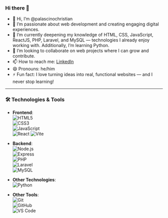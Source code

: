 ### Hi there 👋

- 👋 Hi, I’m @palascinochristian  
- 👀 I’m passionate about web development and creating engaging digital experiences.  
- 🌱 I’m currently deepening my knowledge of HTML, CSS, JavaScript, ReactJS, PHP, Laravel, and MySQL — technologies I already enjoy working with. Additionally, I’m learning Python.  
- 💞️ I’m looking to collaborate on web projects where I can grow and contribute.  
- 📫 How to reach me: [LinkedIn](https://www.linkedin.com/in/christian-palascino-57191329a)  
- 😄 Pronouns: he/him  
- ⚡ Fun fact: I love turning ideas into real, functional websites — and I never stop learning!

---

### 🛠 Technologies & Tools

- **Frontend**:  
  ![HTML5](https://img.shields.io/badge/-HTML5-E34F26?style=flat&logo=html5&logoColor=white)  
  ![CSS3](https://img.shields.io/badge/-CSS3-1572B6?style=flat&logo=css3&logoColor=white)  
  ![JavaScript](https://img.shields.io/badge/-JavaScript-F7DF1E?style=flat&logo=javascript&logoColor=black)  
  ![React](https://img.shields.io/badge/-React-61DAFB?style=flat&logo=react&logoColor=black)
  ![Vite](https://img.shields.io/badge/-Vite-646CFF?style=flat&logo=vite&logoColor=white)

- **Backend**:  
  ![Node.js](https://img.shields.io/badge/-Node.js-339933?style=flat&logo=node.js&logoColor=white)  
  ![Express](https://img.shields.io/badge/-Express-000000?style=flat&logo=express&logoColor=white)    
  ![PHP](https://img.shields.io/badge/-PHP-777BB4?style=flat&logo=php&logoColor=white)  
  ![Laravel](https://img.shields.io/badge/-Laravel-EF4135?style=flat&logo=laravel&logoColor=white)  
  ![MySQL](https://img.shields.io/badge/-MySQL-4479A1?style=flat&logo=mysql&logoColor=white)  

- **Other Technologies**:  
  ![Python](https://img.shields.io/badge/-Python-3776AB?style=flat&logo=python&logoColor=white)  

- **Other Tools**:  
  ![Git](https://img.shields.io/badge/-Git-F05032?style=flat&logo=git&logoColor=white)  
  ![GitHub](https://img.shields.io/badge/-GitHub-181717?style=flat&logo=github&logoColor=white)  
  ![VS Code](https://img.shields.io/badge/-VS%20Code-007ACC?style=flat&logo=visualstudiocode&logoColor=white)

<!---
palascinochristian/palascinochristian is a ✨ special ✨ repository because its `README.md` (this file) appears on your GitHub profile.
You can click the Preview link to take a look at your changes.
--->
